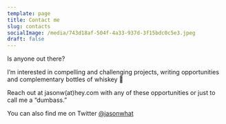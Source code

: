 ```yaml
---
template: page
title: Contact me
slug: contacts
socialImage: /media/743d18af-504f-4a33-937d-3f15bdc0c5e3.jpeg
draft: false
---
```

Is anyone out there?

I’m interested in compelling and challenging projects, writing opportunities and complementary bottles of whiskey 🥃 

Reach out at jasonw(at)hey.com with any of these opportunities or just to call me a “dumbass.”

You can also find me on Twitter [@jasonwhat](https://twitter.com/jasonwhat) 